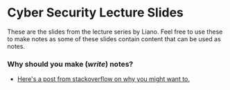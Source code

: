 # Cyber Security Lecture Slides 
These are the slides from the lecture series by Liano.
Feel free to use these to make notes as some of these slides contain content that can be used as notes.



### Why should you make (***write***) notes?

* [Here's a post from stackoverflow on why you might want to.](https://stackoverflow.blog/2022/11/23/why-writing-by-hand-is-still-the-best-way-to-retain-information/#:~:text=Writing%20by%20hand%20creates%20a,time%20a%20person%20takes%20notes.)
